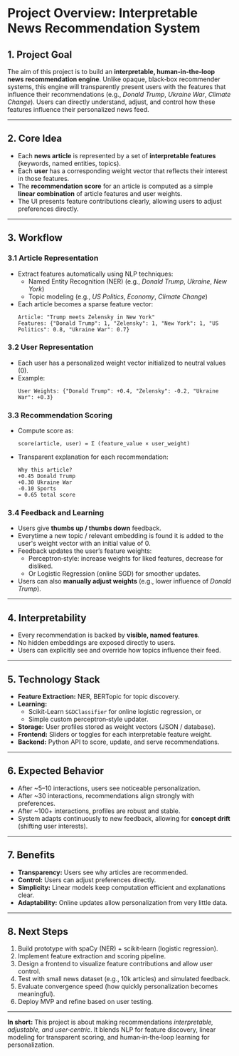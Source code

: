 # Project Overview: Interpretable News Recommendation System

## 1. Project Goal
The aim of this project is to build an **interpretable, human‑in‑the‑loop news recommendation engine**. Unlike opaque, black‑box recommender systems, this engine will transparently present users with the features that influence their recommendations (e.g., *Donald Trump*, *Ukraine War*, *Climate Change*). Users can directly understand, adjust, and control how these features influence their personalized news feed.

---

## 2. Core Idea
- Each **news article** is represented by a set of **interpretable features** (keywords, named entities, topics).  
- Each **user** has a corresponding weight vector that reflects their interest in those features.  
- The **recommendation score** for an article is computed as a simple **linear combination** of article features and user weights.  
- The UI presents feature contributions clearly, allowing users to adjust preferences directly.

---

## 3. Workflow

### 3.1 Article Representation
- Extract features automatically using NLP techniques:
  - Named Entity Recognition (NER) (e.g., *Donald Trump*, *Ukraine*, *New York*)
  - Topic modeling (e.g., *US Politics*, *Economy*, *Climate Change*)
- Each article becomes a sparse feature vector:
  ```
  Article: "Trump meets Zelensky in New York"
  Features: {"Donald Trump": 1, "Zelensky": 1, "New York": 1, "US Politics": 0.8, "Ukraine War": 0.7}
  ```

### 3.2 User Representation
- Each user has a personalized weight vector initialized to neutral values (0).
- Example:
  ```
  User Weights: {"Donald Trump": +0.4, "Zelensky": -0.2, "Ukraine War": +0.3}
  ```

### 3.3 Recommendation Scoring
- Compute score as:
  ```
  score(article, user) = Σ (feature_value × user_weight)
  ```
- Transparent explanation for each recommendation:
  ```
  Why this article?
  +0.45 Donald Trump
  +0.30 Ukraine War
  -0.10 Sports
  = 0.65 total score
  ```

### 3.4 Feedback and Learning
- Users give **thumbs up / thumbs down** feedback.
- Everytime a new topic / relevant embedding is found it is added to the user's weight vector with an initial value of 0.
- Feedback updates the user’s feature weights:
  - Perceptron‑style: increase weights for liked features, decrease for disliked.
  - Or Logistic Regression (online SGD) for smoother updates.
- Users can also **manually adjust weights** (e.g., lower influence of *Donald Trump*).

---

## 4. Interpretability
- Every recommendation is backed by **visible, named features**.
- No hidden embeddings are exposed directly to users.
- Users can explicitly see and override how topics influence their feed.

---

## 5. Technology Stack
- **Feature Extraction:** NER, BERTopic for topic discovery.
- **Learning:**
  - Scikit‑Learn `SGDClassifier` for online logistic regression, or
  - Simple custom perceptron‑style updater.
- **Storage:** User profiles stored as weight vectors (JSON / database).
- **Frontend:** Sliders or toggles for each interpretable feature weight.
- **Backend:** Python API to score, update, and serve recommendations.

---

## 6. Expected Behavior
- After ~5–10 interactions, users see noticeable personalization.
- After ~30 interactions, recommendations align strongly with preferences.
- After ~100+ interactions, profiles are robust and stable.
- System adapts continuously to new feedback, allowing for **concept drift** (shifting user interests).

---

## 7. Benefits
- **Transparency:** Users see why articles are recommended.
- **Control:** Users can adjust preferences directly.
- **Simplicity:** Linear models keep computation efficient and explanations clear.
- **Adaptability:** Online updates allow personalization from very little data.

---

## 8. Next Steps
1. Build prototype with spaCy (NER) + scikit‑learn (logistic regression).
2. Implement feature extraction and scoring pipeline.
3. Design a frontend to visualize feature contributions and allow user control.
4. Test with small news dataset (e.g., 10k articles) and simulated feedback.
5. Evaluate convergence speed (how quickly personalization becomes meaningful).
6. Deploy MVP and refine based on user testing.

---

**In short:** This project is about making recommendations *interpretable, adjustable, and user‑centric*. It blends NLP for feature discovery, linear modeling for transparent scoring, and human‑in‑the‑loop learning for personalization.

